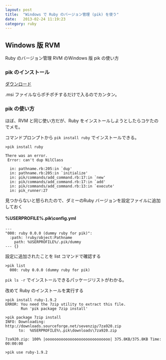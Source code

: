```yaml
---
layout: post
title:  "Windows で Ruby のバージョン管理 (pik) を使う"
date:   2013-02-24 11:19:23
category: ruby
---
```


## Windows 版 RVM

Ruby のバージョン管理 RVM のWindows 版 pik の使い方

### pik のインストール

[ダウンロード](https://github.com/vertiginous/pik/downloads)

.msi ファイルならポチポチするだけで入るのでカンタン。

### pik の使い方

ほぼ、RVM と同じ使い方だが、Ruby をインストールしようとしたらコケたのでメモ。

コマンドプロンプトから `pik install ruby` でインストールできる。

```
>pik install ruby

There was an error.
 Error: can't dup NilClass

  in: pathname.rb:205:in `dup'
  in: pathname.rb:205:in `initialize'
  in: pik/commands/add_command.rb:17:in `new'
  in: pik/commands/add_command.rb:17:in `add'
  in: pik/commands/add_command.rb:13:in `execute'
  in: pik_runner:27
```

見つからないと怒られたので、ダミーのRuby バージョンを設定ファイルに追加しておく

#### %USERPROFILE%.pik\config.yml

```
---
"000: ruby 0.0.0 (dummy ruby for pik)":
  :path: !ruby/object:Pathname
    path: %USERPROFILE%/.pik/dummy
--- {}

```
設定に追加されたことを list コマンドで確認する

```
>pik list
  000: ruby 0.0.0 (dummy ruby for pik)
```

`pik ls -r` でインストールできるパッケージリストがわかる。

改めて Ruby のインストールを実行する

```
>pik install ruby-1.9.2
ERROR: You need the 7zip utility to extract this file.
       Run 'pik package 7zip install'

>pik package 7zip install
INFO: Downloading:  http://downloads.sourceforge.net/sevenzip/7za920.zip
      to:  %USERPROFILE%\.pik\downloads\7za920.zip

7za920.zip: 100% |ooooooooooooooooooooooooooooo| 375.8KB/375.8KB Time: 00:00:00

>pik use ruby-1.9.2
```

